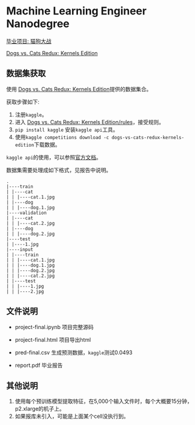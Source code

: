 # Machine Learning Engineer Nanodegree 

[毕业项目: 猫狗大战](https://github.com/nd009/capstone/tree/master/dog_vs_cat)

[Dogs vs. Cats Redux: Kernels Edition](https://www.kaggle.com/c/dogs-vs-cats-redux-kernels-edition)

## 数据集获取

使用 [Dogs vs. Cats Redux: Kernels Edition](https://www.kaggle.com/c/dogs-vs-cats-redux-kernels-edition)提供的数据集合。

获取步骤如下:

1. 注册``kaggle``。
2. 进入 [Dogs vs. Cats Redux: Kernels Edition/rules](https://www.kaggle.com/c/dogs-vs-cats-redux-kernels-edition/rules)，接受规则。
3. ``pip install kaggle`` 安装``kaggle api``工具。
4. 使用``kaggle competitions download -c dogs-vs-cats-redux-kernels-edition``下载数据。

``kaggle api``的使用，可以参照[官方文档](https://github.com/Kaggle/kaggle-api)。

数据集需要处理成如下格式，见报告中说明。

```
.
|----train
| |----cat
| | |----cat.1.jpg
| |----dog
| | |----dog.1.jpg
|----validation
| |----cat
| | |----cat.2.jpg
| |----dog
| | |----dog.2.jpg
|----test
| |----1.jpg
|----input
| |----train
| | |----cat.1.jpg
| | |----dog.1.jpg
| | |----dog.2.jpg
| | |----cat.2.jpg
| |----test
| | |----1.jpg
| | |----2.jpg
```



## 文件说明

* project-final.ipynb 项目完整源码

* project-final.html 项目导出html

* pred-final.csv 生成预测数据，``kaggle``测试0.0493

* report.pdf 毕业报告


## 其他说明

1. 使用每个预训练模型提取特征，在5,000个输入文件时，每个大概要15分钟，p2.xlarge的机子上。
2. 如果报库未引入，可能是上面某个cell没执行到。